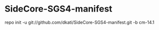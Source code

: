 # SideCore-SGS4-manifest


repo init -u git://github.com/dkati/SideCore-SGS4-manifest.git -b cm-14.1

